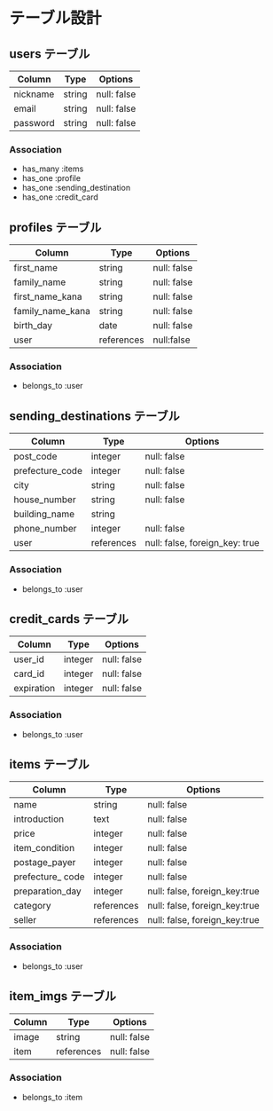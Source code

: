 # テーブル設計

## users テーブル

| Column   | Type   | Options     |
| -------- | ------ | ----------- |
| nickname | string | null: false |
| email    | string | null: false |
| password | string | null: false |

### Association

- has_many :items
- has_one :profile
- has_one :sending_destination
- has_one :credit_card

## profiles テーブル

| Column | Type   | Options     |
| ------ | ------ | ----------- |
| first_name   | string | null: false |
| family_name  | string | null: false |
| first_name_kana | string | null: false |
| family_name_kana | string | null: false |
| birth_day | date | null: false |
| user | references | null:false | foreign_key |

### Association

- belongs_to :user

## sending_destinations テーブル

| Column | Type       | Options                        |
| ------ | ---------- | ------------------------------ |
| post_code | integer | null: false                    |
| prefecture_code | integer | null: false              |
| city | string | null: false                          |
| house_number | string | null: false                  |
| building_name | string |                             |
| phone_number | integer | null: false                 |
| user   | references | null: false, foreign_key: true |

### Association

- belongs_to :user

## credit_cards テーブル

| Column  | Type       | Options                        |
| ------- | ---------- | ------------------------------ |
| user_id | integer | null: false                       |
| card_id | integer | null: false                       |
| expiration | integer | null: false                    |

### Association

- belongs_to :user

## items テーブル

| Column  | Type       | Options                        |
| ------- | ---------- | ------------------------------ |
| name    | string     | null: false                    |
| introduction | text | null: false                     |
| price | integer | null: false                         |
| item_condition | integer | null: false                |
| postage_payer | integer | null: false                 |
| prefecture_ code | integer | null: false              |
| preparation_day | integer | null: false, foreign_key:true |
| category | references | null: false, foreign_key:true |
| seller | references | null: false, foreign_key:true | 

### Association

- belongs_to :user

## item_imgs テーブル

| Column  | Type       | Options                        |
| ------- | ---------- | ------------------------------ |
| image | string | null: false |
| item | references | null: false |

### Association

- belongs_to :item


